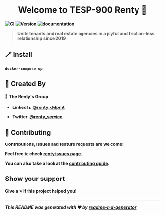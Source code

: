 <h1 align="center">Welcome to <strong>TESP-900 Renty</string> 👋</h1>
<p>
   <a href="https://github.com/BillotP/t_esp_900_renty/actions/workflows/image.yml"> <img alt="CI" src="https://github.com/BillotP/t_esp_900_renty/actions/workflows/image.yml/badge.svg?branch=main" /></a>
  <a href="https://github.com/BillotP/t_esp_900_renty/releases"><img alt="Version" src="https://img.shields.io/badge/version-1.0.0-blue.svg?cacheSeconds=2592000" /></a>
<a href="https://billotp.github.io/t_esp_900_renty/"><img alt="documentation" src="https://img.shields.io/badge/documentation-Up-green"/></a>
</p>

> Unite tenants and real estate agencies in a joyful and friction-less relationship since 2019

## 🪄 Install

```sh
docker-compose up
```

## 🦾 Created By

#### 👤 **The Renty's Group**

- LinkedIn: [@renty_dvlpmt](https://linkedin.com/in/renty)

- Twitter: [@renty_service](https://twitter.com/@renty_service)

## 🤝 Contributing

Contributions, issues and feature requests are welcome!

Feel free to check [renty issues page](https://github.com/BillotP/t_esp_900_renty/issues).

You can also take a look at the [contributing guide](opensource.renty.io/contributing).

## Show your support

Give a ⭐️ if this project helped you!

---

_This README was generated with ❤️ by [readme-md-generator](https://github.com/kefranabg/readme-md-generator)_

